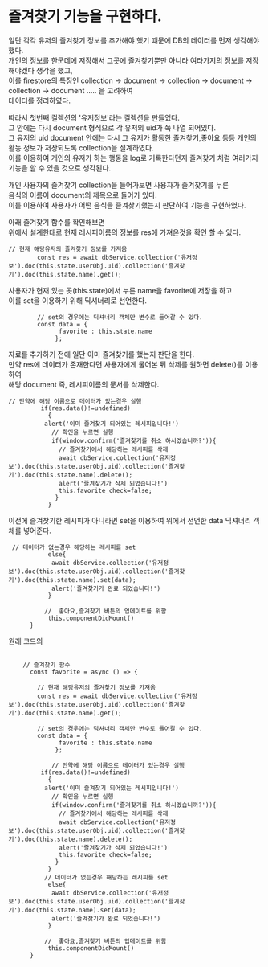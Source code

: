 # 즐겨찾기 기능을 구현하다.

일단 각각 유저의 즐겨찾기 정보를 추가해야 했기 떄문에 DB의 데이터를 먼저 생각해야 했다.\
개인의 정보를 한군데에 저장해서 그곳에 즐겨찾기뿐만 아니라 여라가지의 정보를 저장해야겠다 생각을 했고,\
이를 firestore의 특징인 collection -> document -> collection -> document -> collection -> document ..... 을 고려하여\
데이터를 정리하였다.

따라서 첫번째 컬렉션의 '유저정보'라는 컬렉션을 만들었다.\
그 안에는 다시 document 형식으로 각 유저의 uid가 쭉 나열 되어있다.\
그 유저의 uid document 안에는 다시 그 유저가 활동한 즐겨찾기,좋아요 등등 개인의 활동 정보가 저장되도록 collection을 설계하였다.\
이를 이용하여 개인의 유저가 하는 행동을 log로 기록한다던지 즐겨찾기 처럼 여러가지 기능을 할 수 있을 것으로 생각된다.

개인 사용자의 즐겨찾기 collection을 들어가보면 사용자가 즐겨찾기를 누른\
음식의 이름이 document의 제목으로 들어가 있다.\
이를 이용하여 사용자가 어떤 음식을 즐겨찾기했는지 판단하여 기능을 구현하였다.

아래 즐겨찾기 함수를 확인해보면\
위에서 설계한대로 현재 레시피이름의 정보를 res에 가져온것을 확인 할 수 있다.
~~~
// 현재 해당유저의 즐겨찾기 정보를 가져옴
        const res = await dbService.collection('유저정보').doc(this.state.userObj.uid).collection('즐겨찾기').doc(this.state.name).get();
~~~

사용자가 현재 있는 곳(this.state)에서 누른 name을 favorite에 저장을 하고\
이를 set을 이용하기 위해 딕셔너리로 선언한다.
~~~
        // set의 경우에는 딕셔너리 객체만 변수로 들어갈 수 있다.
        const data = {
              favorite : this.state.name
             };
~~~

자료를 추가하기 전에 일단 이미 즐겨찾기를 했는지 판단을 한다.\
만약 res에 데이터가 존재한다면 사용자에게 물어본 뒤 삭제를 원하면 delete()를 이용하여\
해당 document 즉, 레시피이름의 문서를 삭제한다.
~~~
// 만약에 해당 이름으로 데이터가 있는경우 실행
         if(res.data()!=undefined)
           {
          alert('이미 즐겨찾기 되어있는 레시피입니다!')
            // 확인을 누르면 실행
            if(window.confirm('즐겨찾기를 취소 하시겠습니까?')){
              // 즐겨찾기에서 해당하는 레시피를 삭제
              await dbService.collection('유저정보').doc(this.state.userObj.uid).collection('즐겨찾기').doc(this.state.name).delete();
              alert('즐겨찾기가 삭제 되었습니다!')
              this.favorite_check=false;
             }
           }
~~~

이전에 즐겨찾기한 레시피가 아니라면 set을 이용하여 위에서 선언한 data 딕셔너리 객체를 넣어준다.
~~~
 // 데이터가 없는경우 해당하는 레시피를 set
           else{
            await dbService.collection('유저정보').doc(this.state.userObj.uid).collection('즐겨찾기').doc(this.state.name).set(data); 
            alert('즐겨찾기가 완료 되었습니다!')
           }
    
          //  좋아요,즐겨찾기 버튼의 업데이트를 위함
           this.componentDidMount()
      }
~~~

원래 코드의 
~~~

    // 즐겨찾기 함수
      const favorite = async () => {
 
        // 현재 해당유저의 즐겨찾기 정보를 가져옴
        const res = await dbService.collection('유저정보').doc(this.state.userObj.uid).collection('즐겨찾기').doc(this.state.name).get();

        // set의 경우에는 딕셔너리 객체만 변수로 들어갈 수 있다.
        const data = {
              favorite : this.state.name
             };

            // 만약에 해당 이름으로 데이터가 있는경우 실행
         if(res.data()!=undefined)
           {
          alert('이미 즐겨찾기 되어있는 레시피입니다!')
            // 확인을 누르면 실행
            if(window.confirm('즐겨찾기를 취소 하시겠습니까?')){
              // 즐겨찾기에서 해당하는 레시피를 삭제
              await dbService.collection('유저정보').doc(this.state.userObj.uid).collection('즐겨찾기').doc(this.state.name).delete();
              alert('즐겨찾기가 삭제 되었습니다!')
              this.favorite_check=false;
             }
           }
          // 데이터가 없는경우 해당하는 레시피를 set
           else{
            await dbService.collection('유저정보').doc(this.state.userObj.uid).collection('즐겨찾기').doc(this.state.name).set(data); 
            alert('즐겨찾기가 완료 되었습니다!')
           }
    
          //  좋아요,즐겨찾기 버튼의 업데이트를 위함
           this.componentDidMount()
      }
~~~
